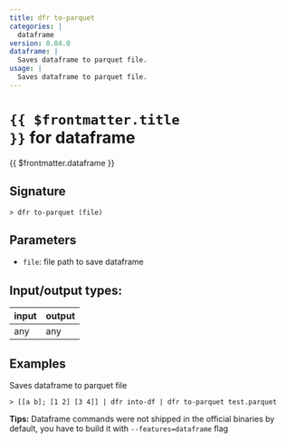 ```yaml
---
title: dfr to-parquet
categories: |
  dataframe
version: 0.84.0
dataframe: |
  Saves dataframe to parquet file.
usage: |
  Saves dataframe to parquet file.
---
```


# <code>{{ $frontmatter.title }}</code> for dataframe

<div class='command-title'>{{ $frontmatter.dataframe }}</div>

## Signature

```> dfr to-parquet (file)```

## Parameters

 -  `file`: file path to save dataframe


## Input/output types:

| input | output |
| ----- | ------ |
| any   | any    |

## Examples

Saves dataframe to parquet file
```shell
> [[a b]; [1 2] [3 4]] | dfr into-df | dfr to-parquet test.parquet

```


**Tips:** Dataframe commands were not shipped in the official binaries by default, you have to build it with `--features=dataframe` flag